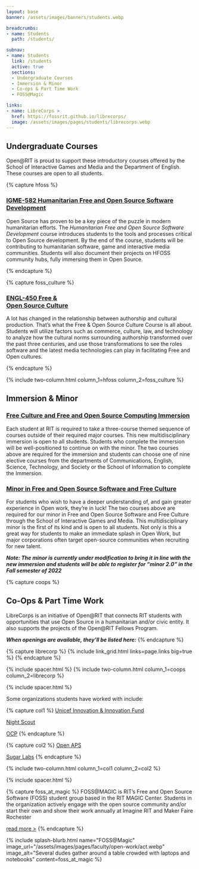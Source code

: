 ```yaml
---
layout: base
banner: /assets/images/banners/students.webp

breadcrumbs:
- name: Students
  path: /students/

subnav:
- name: Students
  link: /students
  active: true
  sections:
  - Undergraduate Courses
  - Immersion & Minor
  - Co-ops & Part Time Work
  - FOSS@Magic

links:
- name: LibreCorps >
  href: https://fossrit.github.io/librecorps/
  image: /assets/images/pages/students/librecorps.webp
---
```


## Undergraduate Courses

Open@RIT is proud to support these introductory courses offered by the School of Interactive Games and Media and the Department of English. These courses are open to all students.

{% capture hfoss %}
### [IGME-582 Humanitarian Free and Open Source Software Development][1]

Open Source has proven to be a key piece of the puzzle in modern humanitarian efforts. The *Humanitarian Free and Open Source Software Development* course introduces students to the tools and processes critical to Open Source development. By the end of the course, students will be contributing to humanitarian software, game and interactive media communities. Students will also document their projects on HFOSS community hubs, fully immersing them in Open Source.

[1]: https://www.rit.edu/study/free-and-open-source-software-and-free-culture-minor
{% endcapture %}

{% capture foss_culture %}
### [ENGL-450 Free &<br/>Open Source Culture][2]

A lot has changed in the relationship between authorship and cultural production. That’s what the Free & Open Source Culture Course is all about. Students will utilize factors such as commerce, culture, law, and technology to analyze how the cultural norms surrounding authorship transformed over the past three centuries, and use those transformations to see the roles software and the latest media technologies can play in facilitating Free and Open cultures.

[2]: https://www.rit.edu/study/free-and-open-source-software-and-free-culture-minor
{% endcapture %}

{% include two-column.html column_1=hfoss column_2=foss_culture %}

## Immersion & Minor

### [Free Culture and Free and Open Source Computing Immersion][3]

Each student at RIT is required to take a three-course themed sequence of courses outside of their required major courses.  This new multidisciplinary immersion is open to all students. Students who complete the immersion will be well-positioned to continue on with the minor. The two courses above are required for the immersion and students can choose one of nine elective courses from the departments of Communications, English, Science, Technology, and Society or the School of Information to complete the Immersion.

### [Minor in Free and Open Source Software and Free Culture][4]

For students who wish to have a deeper understanding of, and gain greater experience in Open work, they’re in luck! The two courses above are required for our minor in Free and Open Source Software and Free Culture through the School of Interactive Games and Media. This multidisciplinary minor is the first of its kind and is open to all students. Not only is this a great way for students to make an immediate splash in Open Work, but major corporations often target open-source communities when recruiting for new talent.

***Note:  The minor is currently under modification to bring it in line with the new immersion and students will be able to register for “minor 2.0” in the Fall semester of 2022***

[3]: https://www.rit.edu/study/free-culture-and-free-and-open-source-computing-immersion
[4]: https://www.rit.edu/study/free-and-open-source-software-and-free-culture-minor

{% capture coops %}
## Co-Ops & Part Time Work

LibreCorps is an initiative of Open@RIT that connects RIT students with opportunities that use Open Source in a humanitarian and/or civic entity. It also supports the projects of the Open@RIT Fellows Program.

***When openings are available, they’ll be listed here:***
{% endcapture %}

{% capture librecorp %}
{% include link_grid.html links=page.links big=true %}
{% endcapture %}

{% include spacer.html %}
{% include two-column.html column_1=coops column_2=librecorp %}

{% include spacer.html %}
<div class="big-text">

Some organizations students have worked with include:

{% capture col1 %}
[Unicef Innovation & Innovation Fund](https://www.unicefinnovationfund.org/home)

[Night Scout](https://www.nightscout.info/)

[OCP](https://www.opencompute.org/)
{% endcapture %}

{% capture col2 %}
[Open APS](https://openaps.org/)

[Sugar Labs](https://www.sugarlabs.org/)
{% endcapture %}

{% include two-column.html column_1=col1 column_2=col2 %}

</div>
{% include spacer.html %}

{% capture foss_at_magic %}
FOSS@MAGIC is RIT’s Free and Open Source Software (FOSS) student group based in the RIT MAGIC Center. Students in the organization actively engage with the open source community and/or start their own and show their work annually at Imagine RIT and Maker Faire Rochester

[read more >](https://fossrit.github.io/)
{% endcapture %}

{% include splash-blurb.html name="FOSS@Magic" image_url="/assets/images/pages/faculty/open-work/act.webp" image_alt="Several dudes gather around a table crowded with laptops and notebooks" content=foss_at_magic %}
